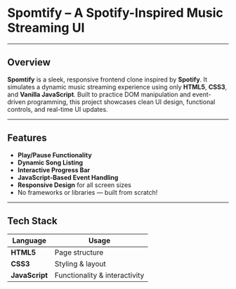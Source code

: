 # Spomtify – A Spotify-Inspired Music Streaming UI

---

## Overview

**Spomtify** is a sleek, responsive frontend clone inspired by **Spotify**. It simulates a dynamic music streaming experience using only **HTML5**, **CSS3**, and **Vanilla JavaScript**. Built to practice DOM manipulation and event-driven programming, this project showcases clean UI design, functional controls, and real-time UI updates.

---

## Features

- **Play/Pause Functionality**  
- **Dynamic Song Listing**  
- **Interactive Progress Bar**  
- **JavaScript-Based Event Handling**  
- **Responsive Design** for all screen sizes  
- No frameworks or libraries — built from scratch!

---

## Tech Stack

| Language     | Usage            |
|--------------|------------------|
| **HTML5**    | Page structure   |
| **CSS3**     | Styling & layout |
| **JavaScript** | Functionality & interactivity |
